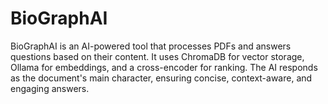 # BioGraphAI
BioGraphAI is an AI-powered tool that processes PDFs and answers questions based on their content. It uses ChromaDB for vector storage, Ollama for embeddings, and a cross-encoder for ranking. The AI responds as the document's main character, ensuring concise, context-aware, and engaging answers.

